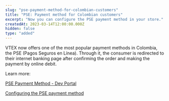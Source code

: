 ```yaml
---
slug: "pse-payment-method-for-colombian-customers"
title: "PSE: Payment method for Colombian customers"
excerpt: "Now you can configure the PSE payment method in your store."
createdAt: 2023-03-14T12:00:00.000Z
hidden: false
type: "added"
---
```


VTEX now offers one of the most popular payment methods in Colombia, the PSE (Pagos Seguros en Línea). Through it, the consumer is redirected to their internet banking page after confirming the order and making the payment by online debit.

Learn more:

[PSE Payment Method - Dev Portal](https://developers.vtex.com/docs/guides/pse-payment-method)

[Configuring the PSE payment method](https://help.vtex.com/en/tutorial/setting-up-payments-with-pse--7dRChubn7TqdEyWrHQEQp6)
